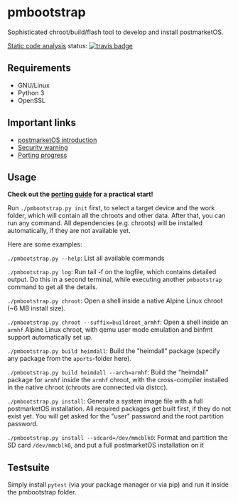 # pmbootstrap
Sophisticated chroot/build/flash tool to develop and install postmarketOS.

[Static code analysis](https://github.com/postmarketOS/pmbootstrap/blob/master/test/static_code_analysis.sh) status: [![travis badge](https://api.travis-ci.org/postmarketOS/pmbootstrap.png?branch=master)](https://travis-ci.org/postmarketOS/pmbootstrap)

## Requirements
* GNU/Linux
* Python 3
* OpenSSL

## Important links
* [postmarketOS introduction](https://ollieparanoid.github.io/post/postmarketOS)
* [Security warning](https://ollieparanoid.github.io/post/security-warning/)
* [Porting progress](https://github.com/postmarketOS/pmbootstrap/wiki/Devices)


## Usage
**Check out the [porting guide](https://github.com/postmarketOS/pmbootstrap/wiki/Porting-to-a-new-device) for a practical start!**

Run `./pmbootstrap.py init` first, to select a target device and the work folder, which will contain all the chroots and other data.
After that, you can run any command. All dependencies (e.g. chroots) will be installed automatically, if they are not available yet.

Here are some examples:


`./pmbootstrap.py --help`:
List all available commands

`./pmbootstrap.py log`:
Run tail -f on the logfile, which contains detailed output. Do this in a second terminal, while executing another `pmbootstrap` command to get all the details.

`./pmbootstrap.py chroot`:
Open a shell inside a native Alpine Linux chroot (~6 MB install size).

`./pmbootstrap.py chroot --suffix=buildroot_armhf`:
Open a shell inside an `armhf` Alpine Linux chroot, with qemu user mode emulation and binfmt support automatically set up.

`./pmbootstrap.py build heimdall`:
Build the "heimdall" package (specify any package from the `aports`-folder here).

`./pmbootstrap.py build heimdall --arch=armhf`:
Build the "heimdall" package for `armhf` inside the `armhf` chroot, with the cross-compiler installed in the native chroot (chroots are connected via distcc).

`./pmbootstrap.py install`:
Generate a system image file with a full postmarketOS installation. All required packages get built first, if they do not exist yet. You will get asked for the "user" password and the root partition password.

`./pmbootstrap.py install --sdcard=/dev/mmcblk0`:
Format and partition the SD card `/dev/mmcblk0`, and put a full postmarketOS installation on it


## Testsuite
Simply install `pytest` (via your package manager or via pip) and run it inside the pmbootstrap folder.


